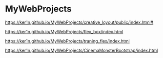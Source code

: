 # MyWebProjects

https://ker1n.github.io/MyWebProjects/creative_loyout/public/index.html#

https://ker1n.github.io/MyWebProjects/flex_box/index.html

https://ker1n.github.io/MyWebProjects/traning_flex/index.html

https://ker1n.github.io/MyWebProjects/CinemaMonsterBootstrap/index.html
